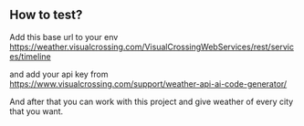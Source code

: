 ## How to test?
Add this base url to your env
https://weather.visualcrossing.com/VisualCrossingWebServices/rest/services/timeline

and add your api key from 
https://www.visualcrossing.com/support/weather-api-ai-code-generator/

And after that you can work with this project and give weather of every city that you want.